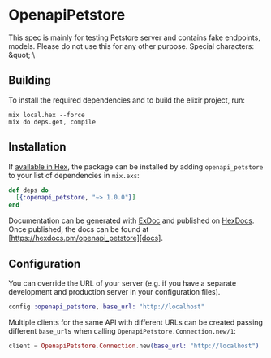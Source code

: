 # OpenapiPetstore

This spec is mainly for testing Petstore server and contains fake endpoints, models. Please do not use this for any other purpose. Special characters: \&quot; \\

## Building

To install the required dependencies and to build the elixir project, run:

```console
mix local.hex --force
mix do deps.get, compile
```

## Installation

If [available in Hex][], the package can be installed by adding `openapi_petstore` to
your list of dependencies in `mix.exs`:

```elixir
def deps do
  [{:openapi_petstore, "~> 1.0.0"}]
end
```

Documentation can be generated with [ExDoc][] and published on [HexDocs][]. Once published, the docs can be found at
[https://hexdocs.pm/openapi_petstore][docs].

## Configuration

You can override the URL of your server (e.g. if you have a separate development and production server in your
configuration files).

```elixir
config :openapi_petstore, base_url: "http://localhost"
```

Multiple clients for the same API with different URLs can be created passing different `base_url`s when calling
`OpenapiPetstore.Connection.new/1`:

```elixir
client = OpenapiPetstore.Connection.new(base_url: "http://localhost")
```

[exdoc]: https://github.com/elixir-lang/ex_doc
[hexdocs]: https://hexdocs.pm
[available in hex]: https://hex.pm/docs/publish
[docs]: https://hexdocs.pm/openapi_petstore

